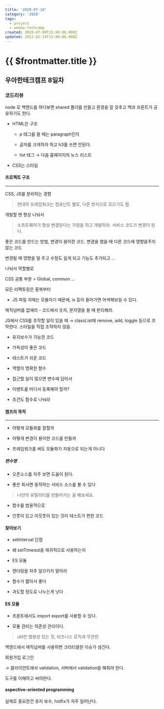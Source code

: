 ```yaml
---
title: '2020-07-10'
category: '2020'
tags:
  - project
  - woowa-techcamp
created: 2020-07-09T15:00:00.000Z
updated: 2021-02-14T15:00:00.000Z
---
```


# {{ $frontmatter.title }}

## 우아한테크캠프 8일차

### 코드리뷰

node 로 백엔드를 하다보면 shared 폴더를 만들고 환경을 잘 갖추고 백과 프론트가 공유하기도 한다.

- HTML은 구조

  - p 태그를 쓸 때는 paragraph인지

  - 글자를 크게하자 하고 h3를 쓰면 안된다.

  - list 태그 → 다음 홈페이지의 뉴스 리스트

- CSS는 스타일

#### 프로젝트 구조

---

CSS, JS를 분리하는 경향

> 현대의 프레임워크는 컴포넌트 별로, 다른 방식으로 모으기도 함.

개발할 땐 항상 나눠서

> 소프트웨어가 항상 변경된다는 가정을 하고 개발하라. 서비스 코드가 변경이 된다.

좋은 코드를 만드는 방법, 변경이 용이한 코드. 변경을 했을 때 다른 코드에 영향을주지 않는 코드

변경될 때 영향을 덜 주고 수정도 쉽게 되고 기능도 추가되고 ...

나눠서 역할별로

CSS 공통 부분 > Global, common ...

모든 리팩토링은 중복부터

- JS 파일 자체는 모듈이기 때문에, is 등이 들어가면 어색해보일 수 있다.

매직넘버를 없애라 - 코드에서 숫자, 문자열을 쓸 때 분리해라.

JS에서 CSS를 조작할 일이 있을 때 → classList에 remove, add, toggle 등으로 조작한다. 스타일을 직접 조작하지 않음.

- 유지보수가 가능한 코드

- 가독성이 좋은 코드

- 테스트가 쉬운 코드

- 역할이 명확한 함수

- 접근할 일이 많으면 변수에 담아서

- 이벤트를 어디서 등록해야 할까?

- 조건도 함수로 나눠라

#### 캠프의 목적

---

- 어떻게 모듈화를 잘할까

- 어떻게 변경이 용이한 코드를 만들까

- 프레임워크를 써도 모듈화가 자동으로 되는게 아니다

##### 변수명

- 오픈소스를 자주 보면 도움이 된다.

- 좋은 회사면 동작하는 서비스 소스를 볼 수 있다

> 나만의 유틸리티를 만들어가는 걸 해보세요.

- 함수를 범용적으로

- 인풋이 있고 아웃풋이 있는 것이 테스트가 편한 코드

#### 찾아보기

- setInterval 단점

- 왜 setTimeout을 재귀적으로 사용하는지

- ES 모듈

- 렌더링을 자주 일으키지 말아라

- 함수가 짧아서 좋다

- 과도할 정도로 나누는게 낫다

#### ES 모듈

- 프론트에서도 import export를 사용할 수 있다.

- 모듈 관리는 의존성 관리이다.

> util은 범용성 있는 것, 비즈니스 로직과 무관한

백엔드에서 매직넘버를 사용하면 크리티컬한 이슈가 생긴다.

회원가입 로그인

→ 클라이언트에서 validation, 서버에서 validation을 해줘야 한다.

도구를 이해하고 써야한다.

#### aspective-oriented programming

실제로 중요한건 유지 보수, hotfix가 자주 일어난다.
